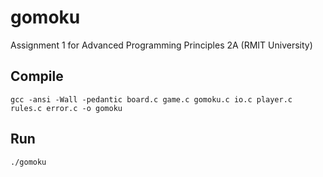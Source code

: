 # gomoku
Assignment 1 for Advanced Programming Principles 2A (RMIT University)

## Compile
`gcc -ansi -Wall -pedantic board.c game.c gomoku.c io.c player.c rules.c error.c -o gomoku`

## Run
`./gomoku`
